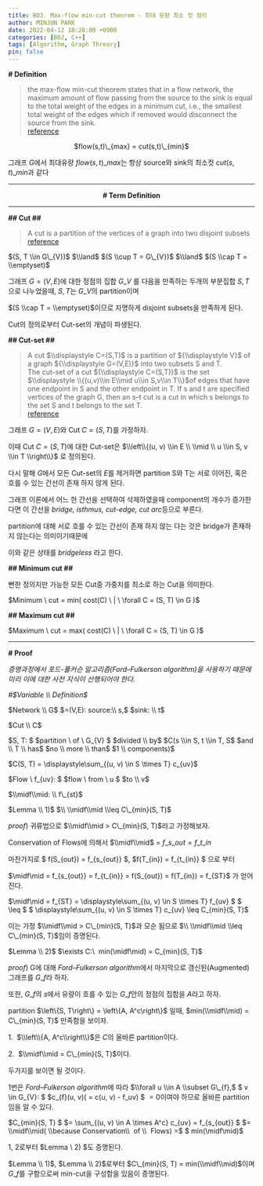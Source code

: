 ```yaml
---
title: BOJ. Max-flow min-cut theorem - 최대 유량 최소 컷 정리
author: MINJUN PARK
date: 2022-04-12 18:28:00 +0900
categories: [BOJ, C++]
tags: [Algorithm, Graph Threory]
pin: false
---
```


**\# Definition**

> the max-flow min-cut theorem states that in a flow network, the maximum amount of flow passing from the source to the sink is equal to the total weight of the edges in a minimum cut, i.e., the smallest total weight of the edges which if removed would disconnect the source from the sink.  
> [reference](https://en.wikipedia.org/wiki/Max-flow_min-cut_theorem#:~:text=In%20computer%20science%20and%20optimization,removed%20would%20disconnect%20the%20source)

<center>$flow(s,t)\_{max} = cut(s,t)\_{min}$</center>

그래프 $G$에서 최대유량 $flow(s,t)\_{max}$는 항상 source와 sink의 최소컷 $cut(s,t)\_{min}$과 같다​

---

<center><b># Term Definition</b></center>

---

**\#\# Cut \#\#**

> A cut is a partition of the vertices of a graph into two disjoint subsets  
> [reference](<https://en.wikipedia.org/wiki/Cut_(graph_theory)>)

$(S, T \\in G\_{V})$ $\\land$ $(S \\cup T = G\_{V})$ $\\land$ $(S \\cap T = \\emptyset)$

그래프 $G=(V, E)$에 대한 정점의 집합 $G\_{V}$ 를 다음을 만족하는 두개의 부분집합 $S, T$으로 나누었을때, 
$S, T$는 $G\_{V}$의 partition이며

$(S \\cap T = \\emptyset)$이므로 자명하게 disjoint subsets을 만족하게 된다.

Cut의 정의로부터 Cut-set의 개념이 파생된다.

**\#\# Cut-set \#\#**

> A cut $\\displaystyle C=(S,T)$ is a partition of ${\\displaystyle V}$ of a graph ${\\displaystyle G=(V,E)}$ into two subsets S and T.  
> The cut-set of a cut ${\\displaystyle C=(S,T)}$ is the set $\\displaystyle \\{(u,v)\\in E\\mid u\\in S,v\\in T\\}$of edges that have one endpoint in S and the other endpoint in T. If s and t are specified vertices of the graph G, then an s–t cut is a cut in which s belongs to the set S and t belongs to the set T.  
> [reference](<https://en.wikipedia.org/wiki/Cut_(graph_theory)>)

그래프 $G=(V, E)$와 Cut $C = (S, T)$를 가정하자.

이때 Cut $C = (S, T)$에 대한 Cut-set은 $\\left\\{(u, v) \\in E \\ \\mid \\ u \\in S, v \\in T \\right\\}$ 로 정의된다.

다시 말해 $G$에서 모든 Cut-set의 $E$를 제거하면 partition S와 T는 서로 이어진, 혹은 흐를 수 있는 간선이 존재 하지 않게 된다.

그래프 이론에서 어느 한 간선을 선택하여 삭제하였을때 component의 개수가 증가한다면 이 간선을 *bridge, isthmus, cut-edge, cut arc*등으로 부른다.

partition에 대해 서로 흐를 수 있는 간선이 존재 하지 않는 다는 것은 bridge가 존재하지 않는다는 의미이기때문에

이와 같은 상태를 _bridgeless_ 라고 한다.

**\#\# Minimum cut \#\#**

뻔한 정의지만 가능한 모든 Cut중 가중치를 최소로 하는 Cut을 의미한다.

$Minimum \\ cut $ $= min( cost(C) \\ | \\ \\forall C = (S, T) \\in G )$

**\#\# Maximum cut \#\#**

$Maximum \\ cut $ $= max( cost(C) \\ | \\ \\forall C = (S, T) \\in G )$

---

**\# Proof**

_증명과정에서 포드-풀커슨 알고리즘(Ford–Fulkerson algorithm)을 사용하기 때문에 미리 이에 대한 사전 지식이 선행되어야 한다._

_#$Variable \\ Definition$_

$Network \\ G$ $=(V,E): source:\\ s,$ $sink: \\ t$

$Cut \\ C$

$S, T: $ $partition \\ of \\ G\_{V} $ $divided \\ by$ $C(s \\in S, t \\in T, S$ $and \\ T \\ has$ $no \\ more \\ than$ $1 \\ components)$

$C(S, T) $ $= \\displaystyle\\sum\_{(u, v) \\in S \\times T} c\_{uv}$

$Flow \\ f\_{uv}: $ $flow \\ from \\ u $ $to \\ v$

$\\midf\\mid: \\ f\_{st}$

$Lemma \\ 1)$ $\\ \\midf\\mid \\leq C\_{min}(S, T)$

$proof)$ 귀류법으로 $\\midf\\mid > C\_{min}(S, T)$라고 가정해보자.

Conservation of Flows에 의해서 $\\midf\\mid$ = $f\_{s\_{out}} = f\_{t\_{in}}$

마찬가지로 $ f(S\_{out}) = f\_{s\_{out}} $, $f(T\_{in}) = f\_{t\_{in}} $ 으로 부터

$\\midf\\mid = f\_{s\_{out}} $ $= f\_{t\_{in}} = f(S\_{out}) $ $= f(T\_{in}) = f\_{ST}$ 가 얻어진다.

$\\midf\\mid = f\_{ST} $ $= \\displaystyle\\sum\_{(u, v) \\in S \\times T} f\_{uv} $ $ \\leq $ $ \\displaystyle\\sum\_{(u, v) \\in S \\times T} c\_{uv} \\leq C\_{min}(S, T)$

이는 가정 $\\midf\\mid > C\_{min}(S, T)$과 모순 됨으로 $\\ \\midf\\mid \\leq C\_{min}(S, T)$임이 증명된다.

$Lemma \\ 2)$ $\\exists C:\\  min(\\midf\\mid) $ $= C\_{min}(S, T)$

$proof)$ G에 대해 *Ford–Fulkerson algorithm*에서 마지막으로 갱신된(Augmented) 그래프를 $G\_{f}$라 하자.

또한, $G\_{f}$의 $s$에서 유량이 흐를 수 있는 $G\_{f}$안의 정점의 집합을 $A$라고 하자.

partition $\\left\\{S, T\\right\\} $ $= \\left\\{A, A^c\\right\\}$ 일때, $min(\\midf\\mid) = C\_{min}(S, T)$ 만족함을 보이자.

1.  $\\left\\{A, A^c\\right\\}$은 $C$의 올바른 partition이다.

2.  $\\midf\\mid = C\_{min}(S, T)$이다.

두가지를 보이면 될 것이다.

1번은 *Ford–Fulkerson algorithm*에 따라 $\\forall u \\in A \\subset G\_{f},$ $ v \\in G\_{V}: $ $c\_{f}(u, v)( = c(u, v) - f\_uv) $ $= 0$이여야 하므로 올바른 partition임을 알 수 있다.

$C\_{min}(S, T) $ $= \\sum\_{(u, v) \\in A \\times A^c} c\_{uv} = f\_{s\_{out}} $ $= \\midf\\mid( \\because Conservation\\  of \\  Flows) =$ $ min(\\midf\\mid)$

1, 2로부터 $Lemma \\ 2) $도 증명된다.

$Lemma \\ 1)$, $Lemma \\ 2)$로부터 $C\_{min}(S, T) = min(\\midf\\mid)$이며 $G\_{f}$를 구함으로써 min-cut을 구성함을 있음이 증명된다.
